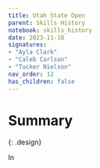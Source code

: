 ```yaml
---
title: Utah State Open
parent: Skills History
notebook: skills_history
date: 2023-11-18
signatures:
- "Ayla Clark"
- "Caleb Carlson"
- "Tucker Nielson"
nav_order: 12
has_children: false
---
```


# Summary
{: .design}

 In

<canvas id="SkillsHistory" to_date="2023-11-18"></canvas>
